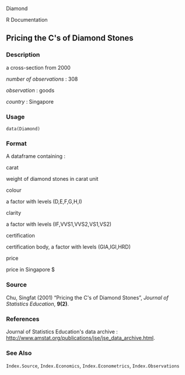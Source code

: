 Diamond

R Documentation

## Pricing the C's of Diamond Stones

### Description

a cross-section from 2000

_number of observations_ : 308

_observation_ : goods

_country_ : Singapore

### Usage

    data(Diamond)

### Format

A dataframe containing :

carat

weight of diamond stones in carat unit

colour

a factor with levels (D,E,F,G,H,I)

clarity

a factor with levels (IF,VVS1,VVS2,VS1,VS2)

certification

certification body, a factor with levels (GIA,IGI,HRD)

price

price in Singapore \$

### Source

Chu, Singfat (2001) “Pricing the C's of Diamond Stones”, _Journal of
Statistics Education_, **9(2)**.

### References

Journal of Statistics Education's data archive :
<http://www.amstat.org/publications/jse/jse_data_archive.html>.

### See Also

`Index.Source`, `Index.Economics`, `Index.Econometrics`, `Index.Observations`


